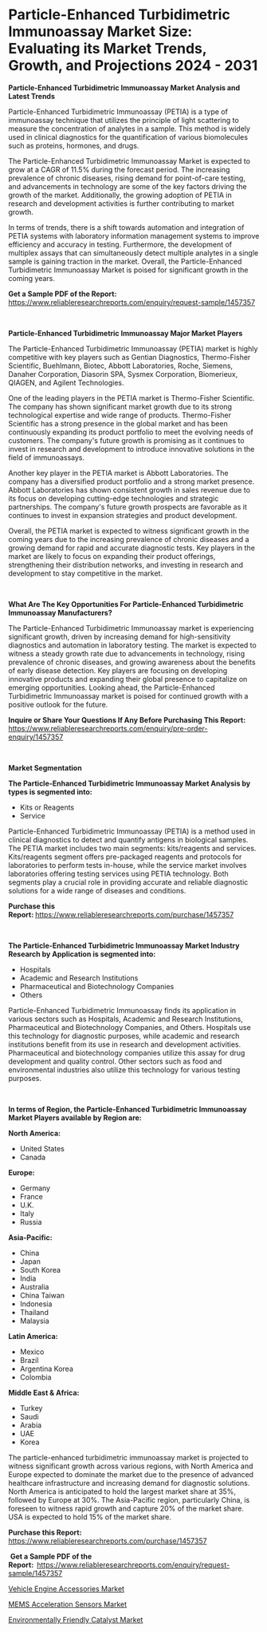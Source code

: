 <p><h1>Particle-Enhanced Turbidimetric Immunoassay Market Size: Evaluating its Market Trends, Growth, and Projections 2024 - 2031</h1></p><p><strong>Particle-Enhanced Turbidimetric Immunoassay Market Analysis and Latest Trends</strong></p>
<p><p>Particle-Enhanced Turbidimetric Immunoassay (PETIA) is a type of immunoassay technique that utilizes the principle of light scattering to measure the concentration of analytes in a sample. This method is widely used in clinical diagnostics for the quantification of various biomolecules such as proteins, hormones, and drugs.</p><p>The Particle-Enhanced Turbidimetric Immunoassay Market is expected to grow at a CAGR of 11.5% during the forecast period. The increasing prevalence of chronic diseases, rising demand for point-of-care testing, and advancements in technology are some of the key factors driving the growth of the market. Additionally, the growing adoption of PETIA in research and development activities is further contributing to market growth.</p><p>In terms of trends, there is a shift towards automation and integration of PETIA systems with laboratory information management systems to improve efficiency and accuracy in testing. Furthermore, the development of multiplex assays that can simultaneously detect multiple analytes in a single sample is gaining traction in the market. Overall, the Particle-Enhanced Turbidimetric Immunoassay Market is poised for significant growth in the coming years.</p></p>
<p><strong>Get a Sample PDF of the Report:&nbsp;</strong> <a href="https://www.reliableresearchreports.com/enquiry/request-sample/1457357">https://www.reliableresearchreports.com/enquiry/request-sample/1457357</a></p>
<p>&nbsp;</p>
<p><strong>Particle-Enhanced Turbidimetric Immunoassay Major Market Players</strong></p>
<p><p>The Particle-Enhanced Turbidimetric Immunoassay (PETIA) market is highly competitive with key players such as Gentian Diagnostics, Thermo-Fisher Scientific, Buehlmann, Biotec, Abbott Laboratories, Roche, Siemens, Danaher Corporation, Diasorin SPA, Sysmex Corporation, Biomerieux, QIAGEN, and Agilent Technologies.</p><p>One of the leading players in the PETIA market is Thermo-Fisher Scientific. The company has shown significant market growth due to its strong technological expertise and wide range of products. Thermo-Fisher Scientific has a strong presence in the global market and has been continuously expanding its product portfolio to meet the evolving needs of customers. The company's future growth is promising as it continues to invest in research and development to introduce innovative solutions in the field of immunoassays.</p><p>Another key player in the PETIA market is Abbott Laboratories. The company has a diversified product portfolio and a strong market presence. Abbott Laboratories has shown consistent growth in sales revenue due to its focus on developing cutting-edge technologies and strategic partnerships. The company's future growth prospects are favorable as it continues to invest in expansion strategies and product development.</p><p>Overall, the PETIA market is expected to witness significant growth in the coming years due to the increasing prevalence of chronic diseases and a growing demand for rapid and accurate diagnostic tests. Key players in the market are likely to focus on expanding their product offerings, strengthening their distribution networks, and investing in research and development to stay competitive in the market.</p></p>
<p>&nbsp;</p>
<p><strong>What Are The Key Opportunities For Particle-Enhanced Turbidimetric Immunoassay Manufacturers?</strong></p>
<p><p>The Particle-Enhanced Turbidimetric Immunoassay market is experiencing significant growth, driven by increasing demand for high-sensitivity diagnostics and automation in laboratory testing. The market is expected to witness a steady growth rate due to advancements in technology, rising prevalence of chronic diseases, and growing awareness about the benefits of early disease detection. Key players are focusing on developing innovative products and expanding their global presence to capitalize on emerging opportunities. Looking ahead, the Particle-Enhanced Turbidimetric Immunoassay market is poised for continued growth with a positive outlook for the future.</p></p>
<p><strong>Inquire or Share Your Questions If Any Before Purchasing This Report:</strong> <a href="https://www.reliableresearchreports.com/enquiry/pre-order-enquiry/1457357">https://www.reliableresearchreports.com/enquiry/pre-order-enquiry/1457357</a></p>
<p>&nbsp;</p>
<p><strong>Market Segmentation</strong></p>
<p><strong>The Particle-Enhanced Turbidimetric Immunoassay Market Analysis by types is segmented into:</strong></p>
<p><ul><li>Kits or Reagents</li><li>Service</li></ul></p>
<p><p>Particle-Enhanced Turbidimetric Immunoassay (PETIA) is a method used in clinical diagnostics to detect and quantify antigens in biological samples. The PETIA market includes two main segments: kits/reagents and services. Kits/reagents segment offers pre-packaged reagents and protocols for laboratories to perform tests in-house, while the service market involves laboratories offering testing services using PETIA technology. Both segments play a crucial role in providing accurate and reliable diagnostic solutions for a wide range of diseases and conditions.</p></p>
<p><strong>Purchase this Report:&nbsp;</strong><a href="https://www.reliableresearchreports.com/purchase/1457357">https://www.reliableresearchreports.com/purchase/1457357</a></p>
<p>&nbsp;</p>
<p><strong>The Particle-Enhanced Turbidimetric Immunoassay Market Industry Research by Application is segmented into:</strong></p>
<p><ul><li>Hospitals</li><li>Academic and Research Institutions</li><li>Pharmaceutical and Biotechnology Companies</li><li>Others</li></ul></p>
<p><p>Particle-Enhanced Turbidimetric Immunoassay finds its application in various sectors such as Hospitals, Academic and Research Institutions, Pharmaceutical and Biotechnology Companies, and Others. Hospitals use this technology for diagnostic purposes, while academic and research institutions benefit from its use in research and development activities. Pharmaceutical and biotechnology companies utilize this assay for drug development and quality control. Other sectors such as food and environmental industries also utilize this technology for various testing purposes.</p></p>
<p>&nbsp;</p>
<p><strong>In terms of Region, the Particle-Enhanced Turbidimetric Immunoassay Market Players available by Region are:</strong></p>
<p>
    <p> <strong> North America: </strong>
        <ul>
            <li>United States</li>
            <li>Canada</li>
        </ul>
        </p> 
    <p> <strong> Europe: </strong>
        <ul>
            <li>Germany</li>
            <li>France</li>
            <li>U.K.</li>
            <li>Italy</li>
            <li>Russia</li>
        </ul>
        </p> 
    <p> <strong> Asia-Pacific: </strong>
        <ul>
            <li>China</li>
            <li>Japan</li>
            <li>South Korea</li>
            <li>India</li>
            <li>Australia</li>
            <li>China Taiwan</li>
            <li>Indonesia</li>
            <li>Thailand</li>
            <li>Malaysia</li>
        </ul>
        </p> 
    <p> <strong> Latin America: </strong>
        <ul>
            <li>Mexico</li>
            <li>Brazil</li>
            <li>Argentina Korea</li>
            <li>Colombia</li>
        </ul>
        </p> 
    <p> <strong> Middle East & Africa: </strong>
        <ul>
            <li>Turkey</li>
            <li>Saudi</li>
            <li>Arabia</li>
            <li>UAE</li>
            <li>Korea</li>
        </ul>
    </p>
    </p>
<p><p>The particle-enhanced turbidimetric immunoassay market is projected to witness significant growth across various regions, with North America and Europe expected to dominate the market due to the presence of advanced healthcare infrastructure and increasing demand for diagnostic solutions. North America is anticipated to hold the largest market share at 35%, followed by Europe at 30%. The Asia-Pacific region, particularly China, is foreseen to witness rapid growth and capture 20% of the market share. USA is expected to hold 15% of the market share.</p></p>
<p><strong>Purchase this Report: </strong><a href="https://www.reliableresearchreports.com/purchase/1457357">https://www.reliableresearchreports.com/purchase/1457357</a></p>
<p>&nbsp;<strong>Get a Sample PDF of the Report:&nbsp;&nbsp;</strong><a href="https://www.reliableresearchreports.com/enquiry/request-sample/1457357">https://www.reliableresearchreports.com/enquiry/request-sample/1457357</a></p>
<p><strong></strong></p>
<p><p><a href="https://view.publitas.com/reportprime-1/vehicle-engine-accessories-market-size-market-share-and-global-market-analysis-report-2024-2031/">Vehicle Engine Accessories Market</a></p><p><a href="https://view.publitas.com/reportprime-1/mems-acceleration-sensors-market-share-market-new-trends-analysis-report-by-type-by-application-by-end-use-by-region-and-segment-forecasts-2024-2031/">MEMS Acceleration Sensors Market</a></p><p><a href="https://view.publitas.com/reportprime-1/environmentally-friendly-catalyst-market-size-growth-outlook-from-2024-to-2031-projecting-at-markets-trends-analysis-by-application-regional-outlook-and-revenue/">Environmentally Friendly Catalyst Market</a></p></p>